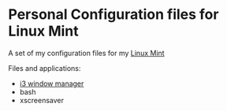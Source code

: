Personal Configuration files for Linux Mint
===========================================

A set of my configuration files for my [Linux Mint](http://linuxmint.com)

Files and applications:

* [i3 window manager](http://i3wm.org)
* bash
* xscreensaver
